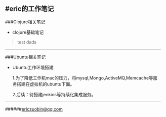 #eric的工作笔记
--------------

###Clojure相关笔记
- clojure基础笔记

>test
dada


--------------
###Ubuntu相关笔记
- Ubuntu工作环境搭建

  1.为了降低工作机mac的压力，将mysql,Mongo,ActiveMQ,Memcache等服务搭建在虚拟机的ubuntu下面。

  2.后续：待搭建jenkins等持续化集成服务。
  




--------------

######ericzuobin@qq.com


